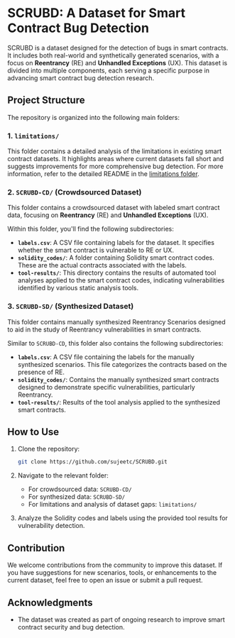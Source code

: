 # SCRUBD: A Dataset for Smart Contract Bug Detection

SCRUBD is a dataset designed for the detection of bugs in smart contracts. It includes both real-world and synthetically generated scenarios, with a focus on **Reentrancy** (RE) and **Unhandled Exceptions** (UX). This dataset is divided into multiple components, each serving a specific purpose in advancing smart contract bug detection research.

## Project Structure

The repository is organized into the following main folders:

### 1. `limitations/`
This folder contains a detailed analysis of the limitations in existing smart contract datasets. It highlights areas where current datasets fall short and suggests improvements for more comprehensive bug detection. For more information, refer to the detailed README in the [limitations folder](limitations/README.md).

### 2. `SCRUBD-CD/` (Crowdsourced Dataset)
This folder contains a crowdsourced dataset with labeled smart contract data, focusing on **Reentrancy** (RE) and **Unhandled Exceptions** (UX).

Within this folder, you'll find the following subdirectories:
- **`labels.csv`**: A CSV file containing labels for the dataset. It specifies whether the smart contract is vulnerable to RE or UX.
- **`solidity_codes/`**: A folder containing Solidity smart contract codes. These are the actual contracts associated with the labels.
- **`tool-results/`**: This directory contains the results of automated tool analyses applied to the smart contract codes, indicating vulnerabilities identified by various static analysis tools.

### 3. `SCRUBD-SD/` (Synthesized Dataset)
This folder contains manually synthesized Reentrancy Scenarios designed to aid in the study of Reentrancy vulnerabilities in smart contracts.

Similar to `SCRUBD-CD`, this folder also contains the following subdirectories:
- **`labels.csv`**: A CSV file containing the labels for the manually synthesized scenarios. This file categorizes the contracts based on the presence of RE.
- **`solidity_codes/`**: Contains the manually synthesized smart contracts designed to demonstrate specific vulnerabilities, particularly Reentrancy.
- **`tool-results/`**: Results of the tool analysis applied to the synthesized smart contracts.

## How to Use

1. Clone the repository:
    ```bash
    git clone https://github.com/sujeetc/SCRUBD.git
    ```

2. Navigate to the relevant folder:
    - For crowdsourced data: `SCRUBD-CD/`
    - For synthesized data: `SCRUBD-SD/`
    - For limitations and analysis of dataset gaps: `limitations/`

3. Analyze the Solidity codes and labels using the provided tool results for vulnerability detection.

## Contribution

We welcome contributions from the community to improve this dataset. If you have suggestions for new scenarios, tools, or enhancements to the current dataset, feel free to open an issue or submit a pull request.

## Acknowledgments

- The dataset was created as part of ongoing research to improve smart contract security and bug detection.


